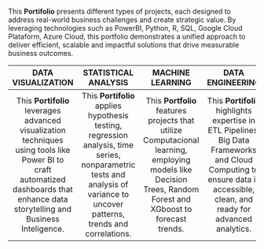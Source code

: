 This **Portifolio** presents different types of projects, each designed to address real-world business challenges and create strategic value. By leveraging technologies such as PowerBI, Python, R, SQL, Google Cloud Plataform, Azure Cloud, this portfolio demonstrates a unified approach to deliver efficient, scalable and impactful solutions that drive measurable business outcomes.

| DATA VISUALIZATION | STATISTICAL ANALYSIS | MACHINE LEARNING  | DATA ENGINEERING |
| :---: | :---: | :---: | :---: |
| This **Portifolio** leverages advanced visualization techniques using tools like Power BI to craft automatized dashboards that enhance data storytelling and Business Inteligence. | This **Portifolio** applies hypothesis testing, regression analysis, time series, nonparametric tests and analysis of variance to uncover patterns, trends and correlations.  | This **Portfolio** features projects that utilize Computacional learning, employing models like Decision Trees, Random Forest and XGboost to forecast trends. | This **Portifolio** highlights expertise in ETL Pipelines, Big Data Frameworks and Cloud Computing to ensure data is accessible, clean, and ready for advanced analytics. |


